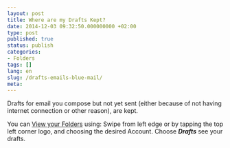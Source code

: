 ```yaml
---
layout: post
title: Where are my Drafts Kept?
date: 2014-12-03 09:32:50.000000000 +02:00
type: post
published: true
status: publish
categories:
- Folders
tags: []
lang: en
slug: /drafts-emails-blue-mail/
meta:
---
```


Drafts for email you compose but not yet sent (either because of not having internet connection or other reason), are kept.

You can [View your Folders](/navigate-between-folders/) using: Swipe from left edge or by tapping the top left corner logo, and choosing the desired Account. Choose ***Drafts*** see your drafts.